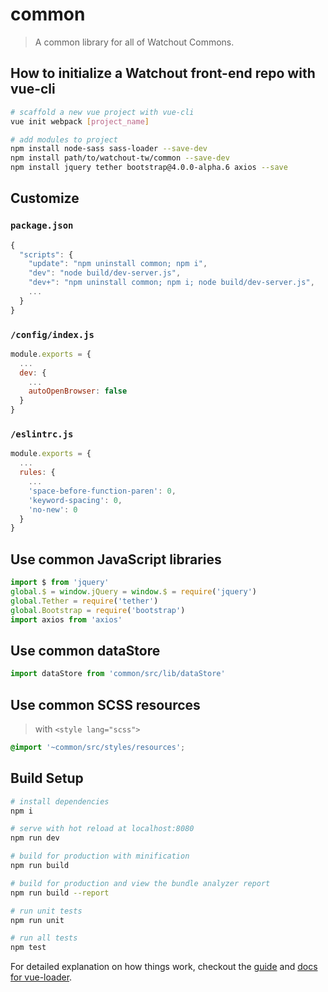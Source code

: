 # common

> A common library for all of Watchout Commons.

## How to initialize a Watchout front-end repo with vue-cli

``` bash
# scaffold a new vue project with vue-cli
vue init webpack [project_name]

# add modules to project
npm install node-sass sass-loader --save-dev
npm install path/to/watchout-tw/common --save-dev
npm install jquery tether bootstrap@4.0.0-alpha.6 axios --save
```

## Customize

### `package.json`

``` js
{
  "scripts": {
    "update": "npm uninstall common; npm i",
    "dev": "node build/dev-server.js",
    "dev+": "npm uninstall common; npm i; node build/dev-server.js",
    ...
  }
}
```

### `/config/index.js`

``` js
module.exports = {
  ...
  dev: {
    ...
    autoOpenBrowser: false
  }
}
```

### `/eslintrc.js`

``` js
module.exports = {
  ...
  rules: {
    ...
    'space-before-function-paren': 0,
    'keyword-spacing': 0,
    'no-new': 0
  }
}
```

## Use common JavaScript libraries

``` js
import $ from 'jquery'
global.$ = window.jQuery = window.$ = require('jquery')
global.Tether = require('tether')
global.Bootstrap = require('bootstrap')
import axios from 'axios'
```

## Use common dataStore

``` js
import dataStore from 'common/src/lib/dataStore'
```

## Use common SCSS resources

> with `<style lang="scss">`

``` css
@import '~common/src/styles/resources';
```

## Build Setup

``` bash
# install dependencies
npm i

# serve with hot reload at localhost:8080
npm run dev

# build for production with minification
npm run build

# build for production and view the bundle analyzer report
npm run build --report

# run unit tests
npm run unit

# run all tests
npm test
```

For detailed explanation on how things work, checkout the [guide](http://vuejs-templates.github.io/webpack/) and [docs for vue-loader](http://vuejs.github.io/vue-loader).
